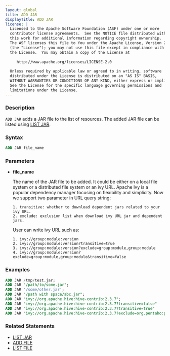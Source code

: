 ```yaml
---
layout: global
title: ADD JAR
displayTitle: ADD JAR
license: |
  Licensed to the Apache Software Foundation (ASF) under one or more
  contributor license agreements.  See the NOTICE file distributed with
  this work for additional information regarding copyright ownership.
  The ASF licenses this file to You under the Apache License, Version 2.0
  (the "License"); you may not use this file except in compliance with
  the License.  You may obtain a copy of the License at
 
     http://www.apache.org/licenses/LICENSE-2.0
 
  Unless required by applicable law or agreed to in writing, software
  distributed under the License is distributed on an "AS IS" BASIS,
  WITHOUT WARRANTIES OR CONDITIONS OF ANY KIND, either express or implied.
  See the License for the specific language governing permissions and
  limitations under the License.
---
```


### Description

`ADD JAR` adds a JAR file to the list of resources. The added JAR file can be listed using [LIST JAR](sql-ref-syntax-aux-resource-mgmt-list-jar.html).

### Syntax

```sql
ADD JAR file_name
```

### Parameters

* **file_name**

    The name of the JAR file to be added. It could be either on a local file system or a distributed file system or an ivy URL.
    Apache Ivy is a popular dependency manager focusing on flexibility and simplicity. Now we support two parameter in URL query  string:

      1. transitive: whether to download dependent jars related to your ivy URL.
      2. exclude: exclusion list when download ivy URL jar and dependent jars.

    User can write ivy URL such as:

      1. ivy://group:module:version
      2. ivy://group:module:version?transitive=true
      3. ivy://group:module:version?exclude=group:module,group:module
      4. ivy://group:module:version?exclude=group:module,group:module&transitive=false
        
### Examples

```sql
ADD JAR /tmp/test.jar;
ADD JAR "/path/to/some.jar";
ADD JAR '/some/other.jar';
ADD JAR "/path with space/abc.jar";
ADD JAR "ivy://org.apache.hive:hive-contrib:2.3.7";
ADD JAR "ivy://org.apache.hive:hive-contrib:2.3.7?transitive=false"
ADD JAR "ivy://org.apache.hive:hive-contrib:2.3.7?transitive=true"
ADD JAR "ivy://org.apache.hive:hive-contrib:2.3.7?exclude=org.pentaho:pentaho-aggdesigner-algorithm&transitive=true"
```

### Related Statements

* [LIST JAR](sql-ref-syntax-aux-resource-mgmt-list-jar.html)
* [ADD FILE](sql-ref-syntax-aux-resource-mgmt-add-file.html)
* [LIST FILE](sql-ref-syntax-aux-resource-mgmt-list-file.html)
